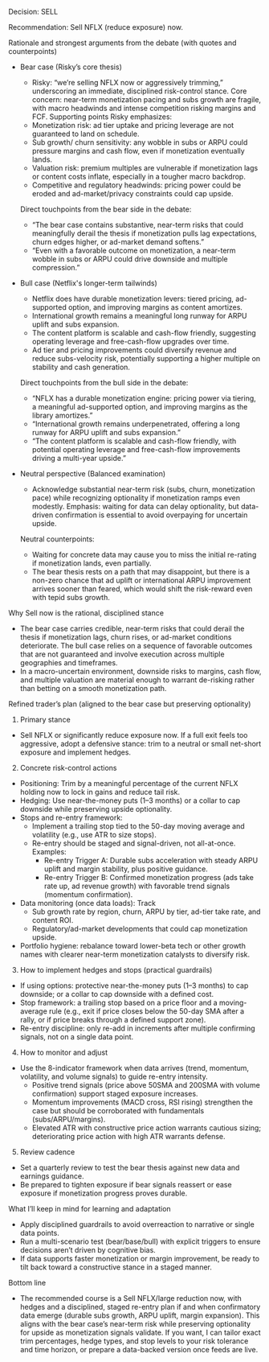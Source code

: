 Decision: SELL

Recommendation: Sell NFLX (reduce exposure) now.

Rationale and strongest arguments from the debate (with quotes and counterpoints)

- Bear case (Risky’s core thesis)
  - Risky: “we’re selling NFLX now or aggressively trimming,” underscoring an immediate, disciplined risk-control stance.
  Core concern: near-term monetization pacing and subs growth are fragile, with macro headwinds and intense competition risking margins and FCF.
  Supporting points Risky emphasizes:
  - Monetization risk: ad tier uptake and pricing leverage are not guaranteed to land on schedule.
  - Sub growth/ churn sensitivity: any wobble in subs or ARPU could pressure margins and cash flow, even if monetization eventually lands.
  - Valuation risk: premium multiples are vulnerable if monetization lags or content costs inflate, especially in a tougher macro backdrop.
  - Competitive and regulatory headwinds: pricing power could be eroded and ad-market/privacy constraints could cap upside.

  Direct touchpoints from the bear side in the debate:
  - “The bear case contains substantive, near-term risks that could meaningfully derail the thesis if monetization pulls lag expectations, churn edges higher, or ad-market demand softens.”
  - “Even with a favorable outcome on monetization, a near-term wobble in subs or ARPU could drive downside and multiple compression.”

- Bull case (Netflix's longer-term tailwinds)
  - Netflix does have durable monetization levers: tiered pricing, ad-supported option, and improving margins as content amortizes.
  - International growth remains a meaningful long runway for ARPU uplift and subs expansion.
  - The content platform is scalable and cash-flow friendly, suggesting operating leverage and free-cash-flow upgrades over time.
  - Ad tier and pricing improvements could diversify revenue and reduce subs-velocity risk, potentially supporting a higher multiple on stability and cash generation.

  Direct touchpoints from the bull side in the debate:
  - “NFLX has a durable monetization engine: pricing power via tiering, a meaningful ad-supported option, and improving margins as the library amortizes.”
  - “International growth remains underpenetrated, offering a long runway for ARPU uplift and subs expansion.”
  - “The content platform is scalable and cash-flow friendly, with potential operating leverage and free-cash-flow improvements driving a multi-year upside.”

- Neutral perspective (Balanced examination)
  - Acknowledge substantial near-term risk (subs, churn, monetization pace) while recognizing optionality if monetization ramps even modestly.
  Emphasis: waiting for data can delay optionality, but data-driven confirmation is essential to avoid overpaying for uncertain upside.

  Neutral counterpoints:
  - Waiting for concrete data may cause you to miss the initial re-rating if monetization lands, even partially.
  - The bear thesis rests on a path that may disappoint, but there is a non-zero chance that ad uplift or international ARPU improvement arrives sooner than feared, which would shift the risk-reward even with tepid subs growth.

Why Sell now is the rational, disciplined stance
- The bear case carries credible, near-term risks that could derail the thesis if monetization lags, churn rises, or ad-market conditions deteriorate. The bull case relies on a sequence of favorable outcomes that are not guaranteed and involve execution across multiple geographies and timeframes.
- In a macro-uncertain environment, downside risks to margins, cash flow, and multiple valuation are material enough to warrant de-risking rather than betting on a smooth monetization path.

Refined trader’s plan (aligned to the bear case but preserving optionality)

1) Primary stance
- Sell NFLX or significantly reduce exposure now. If a full exit feels too aggressive, adopt a defensive stance: trim to a neutral or small net-short exposure and implement hedges.

2) Concrete risk-control actions
- Positioning: Trim by a meaningful percentage of the current NFLX holding now to lock in gains and reduce tail risk.
- Hedging: Use near-the-money puts (1–3 months) or a collar to cap downside while preserving upside optionality.
- Stops and re-entry framework:
  - Implement a trailing stop tied to the 50-day moving average and volatility (e.g., use ATR to size stops).
  - Re-entry should be staged and signal-driven, not all-at-once. Examples:
    - Re-entry Trigger A: Durable subs acceleration with steady ARPU uplift and margin stability, plus positive guidance.
    - Re-entry Trigger B: Confirmed monetization progress (ads take rate up, ad revenue growth) with favorable trend signals (momentum confirmation).
- Data monitoring (once data loads): Track
  - Sub growth rate by region, churn, ARPU by tier, ad-tier take rate, and content ROI.
  - Regulatory/ad-market developments that could cap monetization upside.
- Portfolio hygiene: rebalance toward lower-beta tech or other growth names with clearer near-term monetization catalysts to diversify risk.

3) How to implement hedges and stops (practical guardrails)
- If using options: protective near-the-money puts (1–3 months) to cap downside; or a collar to cap downside with a defined cost.
- Stop framework: a trailing stop based on a price floor and a moving-average rule (e.g., exit if price closes below the 50-day SMA after a rally, or if price breaks through a defined support zone).
- Re-entry discipline: only re-add in increments after multiple confirming signals, not on a single data point.

4) How to monitor and adjust
- Use the 8-indicator framework when data arrives (trend, momentum, volatility, and volume signals) to guide re-entry intensity.
  - Positive trend signals (price above 50SMA and 200SMA with volume confirmation) support staged exposure increases.
  - Momentum improvements (MACD cross, RSI rising) strengthen the case but should be corroborated with fundamentals (subs/ARPU/margins).
  - Elevated ATR with constructive price action warrants cautious sizing; deteriorating price action with high ATR warrants defense.

5) Review cadence
- Set a quarterly review to test the bear thesis against new data and earnings guidance.
- Be prepared to tighten exposure if bear signals reassert or ease exposure if monetization progress proves durable.

What I’ll keep in mind for learning and adaptation
- Apply disciplined guardrails to avoid overreaction to narrative or single data points.
- Run a multi-scenario test (bear/base/bull) with explicit triggers to ensure decisions aren’t driven by cognitive bias.
- If data supports faster monetization or margin improvement, be ready to tilt back toward a constructive stance in a staged manner.

Bottom line
- The recommended course is a Sell NFLX/large reduction now, with hedges and a disciplined, staged re-entry plan if and when confirmatory data emerge (durable subs growth, ARPU uplift, margin expansion). This aligns with the bear case’s near-term risk while preserving optionality for upside as monetization signals validate. If you want, I can tailor exact trim percentages, hedge types, and stop levels to your risk tolerance and time horizon, or prepare a data-backed version once feeds are live.